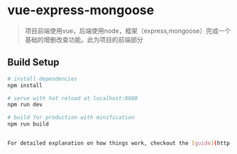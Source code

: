 # vue-express-mongoose

> 项目前端使用vue，后端使用node，框架（express,mongoose）完成一个基础的增删改查功能。此为项目的前端部分

## Build Setup

``` bash
# install dependencies
npm install

# serve with hot reload at localhost:8080
npm run dev

# build for production with minification
npm run build


For detailed explanation on how things work, checkout the [guide](http://vuejs-templates.github.io/webpack/) and [docs for vue-loader](http://vuejs.github.io/vue-loader).
